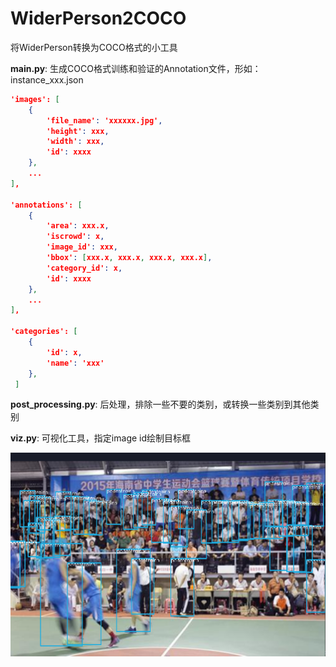 # WiderPerson2COCO

将WiderPerson转换为COCO格式的小工具

**main.py**: 生成COCO格式训练和验证的Annotation文件，形如：instance_xxx.json

```json
'images': [
    {
        'file_name': 'xxxxxx.jpg',
        'height': xxx,
        'width': xxx,
        'id': xxxx
    },
    ...
],

'annotations': [
    {
        'area': xxx.x,
        'iscrowd': x,
        'image_id': xxx,
        'bbox': [xxx.x, xxx.x, xxx.x, xxx.x],
        'category_id': x,
        'id': xxxx
    },
    ...
],

'categories': [
    {
        'id': x, 
        'name': 'xxx'
    },
 ]
```



**post_processing.py**: 后处理，排除一些不要的类别，或转换一些类别到其他类别

**viz.py**: 可视化工具，指定image id绘制目标框

![](examples/2022-04-10_18-17.png)
